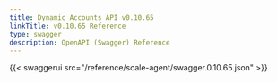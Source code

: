 ```yaml
---
title: Dynamic Accounts API v0.10.65
linkTitle: v0.10.65 Reference
type: swagger
description: OpenAPI (Swagger) Reference 
---
```


{{< swaggerui src="/reference/scale-agent/swagger.0.10.65.json" >}}